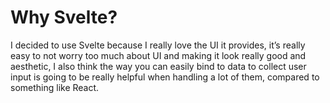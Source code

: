 # Why Svelte?

I decided to use Svelte because I really love the UI it provides, it’s really easy to not worry too much about UI and making it look really good and aesthetic, I also think the way you can easily bind to data to collect user input is going to be really helpful when handling a lot of them, compared to something like React.